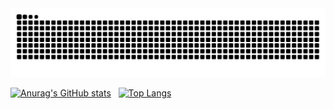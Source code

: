 <img src="./contribution.svg">


[![Anurag's GitHub stats](https://github-readme-stats.vercel.app/api?username=everton-araujo&hide=issues&count_private=true&show_icons=true)](https://github.com/anuraghazra/github-readme-stats) &nbsp; [![Top Langs](https://github-readme-stats.vercel.app/api/top-langs/?username=everton-araujo&hide=Objective-C&layout=compact)](https://github.com/anuraghazra/github-readme-stats)
